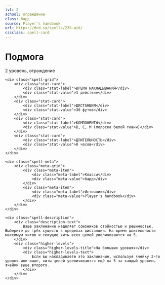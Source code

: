 ```yaml
---
lvl: 2
school: ограждение
class: бард
source: Player's handbook
url: https://dnd.su/spells/236-aid/
cssclass: spell-card
---
```


<div class="spell-container">
    <div class="spell-header">
        <h1 class="spell-name">Подмога</h1>
        <div class="spell-level">2 уровень, ограждение</div>
    </div>
    
    <div class="spell-grid">
        <div class="stat-card">
            <div class="stat-label">ВРЕМЯ НАКЛАДЫВАНИЯ</div>
            <div class="stat-value">1 действие</div>
        </div>
        <div class="stat-card">
            <div class="stat-label">ДИСТАНЦИЯ</div>
            <div class="stat-value">30 футов</div>
        </div>
        <div class="stat-card">
            <div class="stat-label">КОМПОНЕНТЫ</div>
            <div class="stat-value">В, С, М (полоска белой ткани)</div>
        </div>
        <div class="stat-card">
            <div class="stat-label">ДЛИТЕЛЬНОСТЬ</div>
            <div class="stat-value">8 часов</div>
        </div>
    </div>
    
    <div class="spell-meta">
        <div class="meta-grid">
            <div class="meta-item">
                <div class="meta-label">Классы</div>
                <div class="meta-value">бард</div>
            </div>
            <div class="meta-item">
                <div class="meta-label">Источник</div>
                <div class="meta-value">Player's handbook</div>
            </div>
        </div>
    </div>
    
    <div class="spell-description">
        <div class="description-text">
            Ваше заклинание наделяет союзников стойкостью и решимостью. Выберите до трёх существ в пределах дистанции. На время длительности максимум хитов и текущие хиты всех целей увеличиваются на 5.
        </div>
        <div class="higher-levels">
            <div class="higher-levels-title">На больших уровнях</div>
            <div class="higher-levels-text">
                Если вы накладываете это заклинание, используя ячейку 3-го уровня или выше, хиты целей увеличиваются ещё на 5 за каждый уровень ячейки выше второго.
            </div>
        </div>
    </div>
</div>